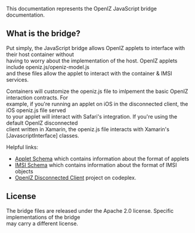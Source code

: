 ﻿﻿This documentation represents the OpenIZ JavaScript bridge documentation.   

## What is the bridge?   
       
Put simply, the JavaScript bridge allows OpenIZ applets to interface with their host container without   
having to worry about the implementation of the host. OpenIZ applets include openiz.js/openiz-model.js   
and these files allow the applet to interact with the container & IMSI services.   

Containers will customize the openiz.js file to imlpement the basic OpenIZ interaction contracts. For    
example, if you're running an applet on iOS in the disconnected client, the iOS openiz.js file served   
to your applet will interact with Safari's integration. If you're using the default OpenIZ disconnected   
client written in Xamarin, the openiz.js file interacts with Xamarin's [JavascriptInterface] classes.   

Helpful links:   

* [Applet Schema](http://openiz.org/artifacts/0.1pre/applet "OpenIZ Applet Schema") which contains information about the format of applets   
* [IMSI Schema](http://openiz.org/artifacts/0.1pre/imsi "IMSI Schema") which contains information about the format of IMSI objects   
* [OpenIZ Disconnected Client](http://openizdc.codeplex.com "OpenIZ Xamarin disconnected client") project on codeplex.   

## License   

The bridge files are released under the Apache 2.0 license. Specific implementations of the bridge   
may carry a different license.  
